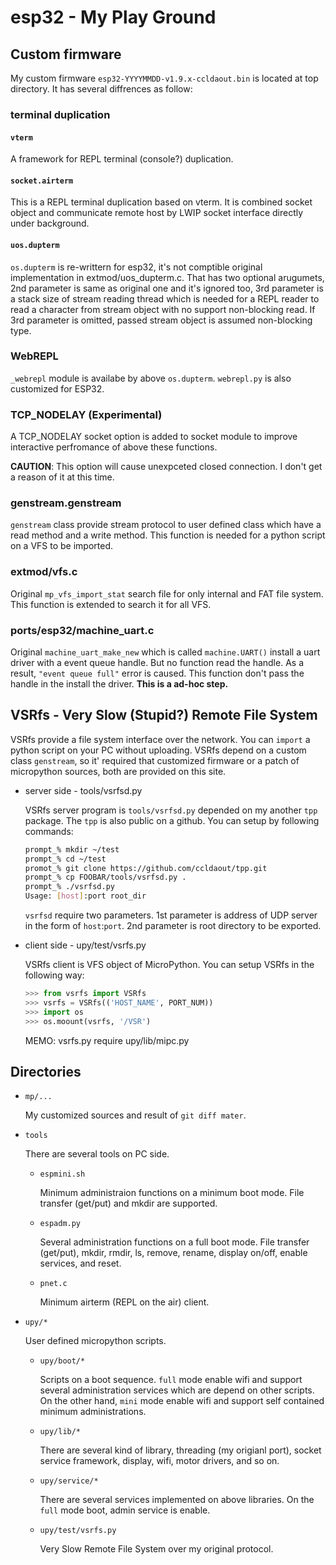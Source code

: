 # esp32 - My Play Ground

## Custom firmware

My custom firmware `esp32-YYYYMMDD-v1.9.x-ccldaout.bin` is located at top directory. It has several diffrences as follow:

### terminal duplication

#### `vterm`

A framework for REPL terminal (console?) duplication.
  
#### `socket.airterm`

This is a REPL terminal duplication based on vterm. It is combined socket object and communicate remote host by LWIP socket interface directly under background.
  
#### `uos.dupterm`

`os.dupterm` is re-writtern for esp32, it's not comptible original implementation in extmod/uos_dupterm.c.  That has two optional arugumets, 2nd parameter is same as original one and it's ignored too, 3rd parameter  is a stack size of stream reading thread which is needed for a REPL reader to read a character from stream object with no support non-blocking read. If 3rd parameter is omitted, passed stream object is assumed non-blocking type.

### WebREPL

`_webrepl` module is availabe by above `os.dupterm`. `webrepl.py` is also customized for ESP32.

###  TCP_NODELAY (**Experimental**)

A TCP_NODELAY socket option is added to socket module to improve interactive perfromance of above these functions. 

  **CAUTION**: This option will cause unexpceted closed connection. I don't get a reason of it at this time.

### genstream.genstream

`genstream` class provide stream protocol to user defined class which have a read method and a write method. This function is needed for a python script on a VFS to be imported.

### extmod/vfs.c

Original `mp_vfs_import_stat` search file for only internal and FAT file system. This function is extended to search it for all VFS.

### ports/esp32/machine_uart.c

Original `machine_uart_make_new` which is called `machine.UART()` install a uart driver with a event queue handle. But no function read the handle. As a result, `"event queue full"` error is caused. This function don't pass the handle in the install the driver. **This is a ad-hoc step.**

## VSRfs - Very Slow (Stupid?) Remote File System

VSRfs provide a file system interface over the network. You can `import` a python script on your PC without uploading. VSRfs depend on a custom class `genstream`, so it' required that customized firmware or a patch of micropython sources, both are provided on this site.

- server side - tools/vsrfsd.py

  VSRfs server program is `tools/vsrfsd.py` depended on my another `tpp` package. The `tpp` is also public on a github. You can setup by following commands:

  ```sh
  prompt_% mkdir ~/test
  prompt_% cd ~/test
  promot_% git clone https://github.com/ccldaout/tpp.git
  prompt_% cp FOOBAR/tools/vsrfsd.py .
  prompt_% ./vsrfsd.py
  Usage: [host]:port root_dir
  ```

  `vsrfsd` require two parameters. 1st parameter is address of UDP server in the form of `host`:`port`.
  2nd parameter is root directory to be exported.


- client side - upy/test/vsrfs.py
  
  VSRfs client is VFS object of MicroPython. You can setup VSRfs in the following way:
    
  ```python
  >>> from vsrfs import VSRfs
  >>> vsrfs = VSRfs(('HOST_NAME', PORT_NUM))
  >>> import os
  >>> os.moount(vsrfs, '/VSR')
  ```
 
  MEMO: vsrfs.py require upy/lib/mipc.py


## Directories

- `mp/...`

   My customized sources and result of `git diff mater`. 

- `tools`

   There are several tools on PC side. 
   
   - `espmini.sh`
   
     Minimum administraion functions on a minimum boot mode.
     File transfer (get/put) and mkdir are supported.
     
   - `espadm.py`
   
     Several administration functions on a full boot mode. 
     File transfer (get/put), mkdir, rmdir, ls, remove, rename, display on/off, enable services, and reset.
     
   - `pnet.c`
     
     Minimum airterm (REPL on the air) client.
     
- `upy/*`
   
   User defined micropython scripts.
     
   - `upy/boot/*`
     
     Scripts on a boot sequence. `full` mode enable wifi and support several administration services which are depend on other scripts.
     On the other hand, `mini` mode enable wifi and support self contained minimum administrations. 
       
   - `upy/lib/*`
     
     There are several kind of library, threading (my origianl port), socket service framework, display, wifi, motor drivers, and so on.
       
   - `upy/service/*`
     
     There are several services implemented on above libraries. On the `full` mode boot, admin service is enable. 

   - `upy/test/vsrfs.py`

     Very Slow Remote File System over my original protocol.
